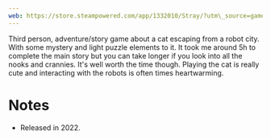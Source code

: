```yaml
---
web: https://store.steampowered.com/app/1332010/Stray/?utm\_source=gamewebsite\&utm\_campaign=sitevisit\&utm\_medium=web
---
```

Third person, adventure/story game about a cat escaping from a robot city. With some mystery and light puzzle elements to it. It took me around 5h to complete the main story but you can take longer if you look into all the nooks and crannies. It's well worth the time though. Playing the cat is really cute and interacting with the robots is often times heartwarming.

# Notes
- Released in 2022.